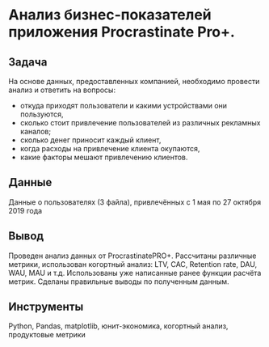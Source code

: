 # Анализ бизнес-показателей приложения Procrastinate Pro+.

## Задача

На основе данных, предоставленных компанией, необходимо провести анализ и ответить на вопросы:
- откуда приходят пользователи и какими устройствами они пользуются,
- сколько стоит привлечение пользователей из различных рекламных каналов;
- сколько денег приносит каждый клиент,
- когда расходы на привлечение клиента окупаются,
- какие факторы мешают привлечению клиентов.

## Данные

Данные о пользователях (3 файла), привлечённых с 1 мая по 27 октября 2019 года


## Вывод
  Проведен анализ данных от ProcrastinatePRO+.
  Рассчитаны различные метрики, использован когортный анализ: LTV, CAC, Retention rate, DAU, WAU, MAU и т.д. Использованы уже написанные ранее функции расчёта метрик.   Сделаны правильные выводы по полученным данным.
## Инструменты 
Python, Pandas, matplotlib, юнит-экономика, когортный анализ, продуктовые метрики
